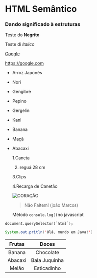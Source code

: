 # HTML Semântico
### Dando significado à estruturas
Teste do **Negrito**

Teste di *ítalico*

[Google](https://google.com/)

<https://google.com>

* Arroz Japonês
   
* Nori
* Gengibre
* Pepino
* Gergelin
* Kani

- Banana
- Maçã
- Abacaxi

  1.Caneta
  
  2. reguá 28 cm
 
     
   
  3.Clips

  4.Recarga de Canetão

  ![CORAÇÃO](https://st3.depositphotos.com/1359043/32506/i/450/depositphotos_325060930-stock-photo-drawing-heart-white.jpg)

  >Não Faltem!
  >(joão Marcos)

  Método `console.log()`no javascript

```JS
document.querySelector(`html`);
```

```java
System.out.pritln('Olá, mundo em Java!')
```

Frutas | Doces
:-------:|:------:
Banana | Chocolate
Abacaxi | Bala Juquinha
Melão | Esticadinho
